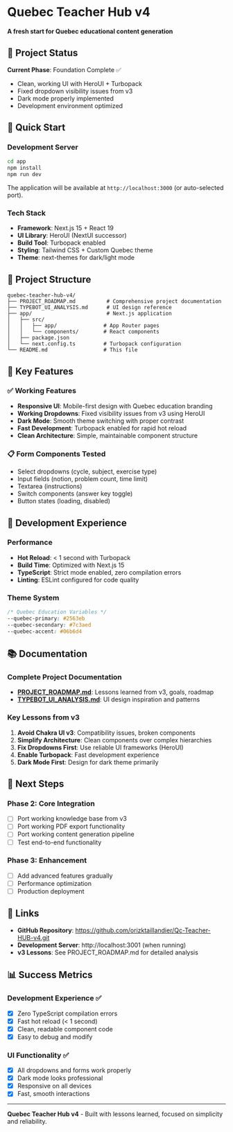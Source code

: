# Quebec Teacher Hub v4

**A fresh start for Quebec educational content generation**

## 🎯 Project Status

**Current Phase**: Foundation Complete ✅
- Clean, working UI with HeroUI + Turbopack
- Fixed dropdown visibility issues from v3
- Dark mode properly implemented
- Development environment optimized

## 🚀 Quick Start

### Development Server
```bash
cd app
npm install
npm run dev
```

The application will be available at `http://localhost:3000` (or auto-selected port).

### Tech Stack
- **Framework**: Next.js 15 + React 19
- **UI Library**: HeroUI (NextUI successor)
- **Build Tool**: Turbopack enabled
- **Styling**: Tailwind CSS + Custom Quebec theme
- **Theme**: next-themes for dark/light mode

## 📁 Project Structure

```
quebec-teacher-hub-v4/
├── PROJECT_ROADMAP.md          # Comprehensive project documentation
├── TYPEBOT_UI_ANALYSIS.md      # UI design reference
├── app/                        # Next.js application
│   ├── src/
│   │   ├── app/               # App Router pages
│   │   └── components/        # React components
│   ├── package.json
│   └── next.config.ts         # Turbopack configuration
└── README.md                  # This file
```

## 🎨 Key Features

### ✅ Working Features
- **Responsive UI**: Mobile-first design with Quebec education branding
- **Working Dropdowns**: Fixed visibility issues from v3 using HeroUI
- **Dark Mode**: Smooth theme switching with proper contrast
- **Fast Development**: Turbopack enabled for rapid hot reload
- **Clean Architecture**: Simple, maintainable component structure

### 📋 Form Components Tested
- Select dropdowns (cycle, subject, exercise type)
- Input fields (notion, problem count, time limit)
- Textarea (instructions)
- Switch components (answer key toggle)
- Button states (loading, disabled)

## 🔧 Development Experience

### Performance
- **Hot Reload**: < 1 second with Turbopack
- **Build Time**: Optimized with Next.js 15
- **TypeScript**: Strict mode enabled, zero compilation errors
- **Linting**: ESLint configured for code quality

### Theme System
```css
/* Quebec Education Variables */
--quebec-primary: #2563eb
--quebec-secondary: #7c3aed
--quebec-accent: #06b6d4
```

## 📚 Documentation

### Complete Project Documentation
- **[PROJECT_ROADMAP.md](./PROJECT_ROADMAP.md)**: Lessons learned from v3, goals, roadmap
- **[TYPEBOT_UI_ANALYSIS.md](./TYPEBOT_UI_ANALYSIS.md)**: UI design inspiration and patterns

### Key Lessons from v3
1. **Avoid Chakra UI v3**: Compatibility issues, broken components
2. **Simplify Architecture**: Clean components over complex hierarchies
3. **Fix Dropdowns First**: Use reliable UI frameworks (HeroUI)
4. **Enable Turbopack**: Fast development experience
5. **Dark Mode First**: Design for dark theme primarily

## 🌟 Next Steps

### Phase 2: Core Integration
- [ ] Port working knowledge base from v3
- [ ] Port working PDF export functionality
- [ ] Port working content generation pipeline
- [ ] Test end-to-end functionality

### Phase 3: Enhancement
- [ ] Add advanced features gradually
- [ ] Performance optimization
- [ ] Production deployment

## 🔗 Links

- **GitHub Repository**: https://github.com/orizktaillandier/Qc-Teacher-HUB-v4.git
- **Development Server**: http://localhost:3001 (when running)
- **v3 Lessons**: See PROJECT_ROADMAP.md for detailed analysis

## 📊 Success Metrics

### Development Experience ✅
- [x] Zero TypeScript compilation errors
- [x] Fast hot reload (< 1 second)
- [x] Clean, readable component code
- [x] Easy to debug and modify

### UI Functionality ✅
- [x] All dropdowns and forms work properly
- [x] Dark mode looks professional
- [x] Responsive on all devices
- [x] Fast, smooth interactions

---

**Quebec Teacher Hub v4** - Built with lessons learned, focused on simplicity and reliability.